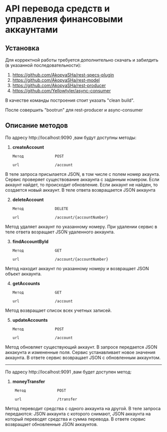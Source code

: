 # API перевода средств и управления финансовыми аккаунтами

Установка
---------

Для корректной работы требуется дополнительно скачать и забилдить (в указанной последовательности):
1. https://github.com/AkopyaSHa/rest-specs-plugin
2. https://github.com/AkopyaSHa/rest-model
3. https://github.com/AkopyaSHa/rest-producer
4. https://github.com/Yellowtyler/async-consumer

В качестве команды построения стоит указать "clean build".

После совершить "bootrun" для rest-producer и async-consumer

Описание методов
----------------

По адресу http://localhost:9090 ,вам будут доступны методы:

1.  **createAccount**

        Метод              POST
        
        url                /account
        
В теле запроса присылается JSON, в том числе с полем номер акаунта.
Сервис проверяет существование аккаунта с заданным номером. Если аккаунт найдет,
то происходит обновление.
Если аккаунт не найден, то создается новый аккаунт.
В теле ответа возвращается JSON аккаунта

2.  **deleteAccount**

        Метод              DELETE
        
        url                /account/{accountNumber}
        
Метод удаляет аккаунт по указанному номеру.
При удалении сервис в теле ответа возращает JSON удаленного аккаунта.

3.  **findAccountById**

        Метод              GET
        
        url                /account/{accountNumber}
        
Метод находит аккаунт по указанному номеру и возвращает JSON объект аккаунта.

4.  **getAccounts**

        Метод              GET
        
        url                /account
        
Метод возвращает список всех учетных записей.

5.  **updateAccounts**

        Метод              POST
        
        url                /account
        
Метод обновляет существующий аккаунт.
В запросе передается JSON аккакунта и измененные поля.
Сервис устанавливает новое значения аккаунта.
В ответе сервис возвращает JSON c обновленным аккаунтом.


-----
По адресу http://localhost:9091 ,вам будет доступен метод:

1. **moneyTransfer**

        Метод              POST
        
        url                /transfer
        
Метод переводит средства с одного аккаунта на другой.
В теле запроса передаются: JSON аккаунта с которого снимают, JSON аккаунта на который переводят средства и сумма перевода.
В ответе сервис возвращает обновленные JSON аккаунтов.

